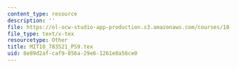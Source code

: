 ```yaml
---
content_type: resource
description: ''
file: https://ol-ocw-studio-app-production.s3.amazonaws.com/courses/18-783-elliptic-curves-spring-2021/8e89d2afcaf9856a29e61261e8a56ce0_MIT18_783S21_PS9.tex
file_type: text/x-tex
resourcetype: Other
title: MIT18_783S21_PS9.tex
uid: 8e89d2af-caf9-856a-29e6-1261e8a56ce0
---
```

